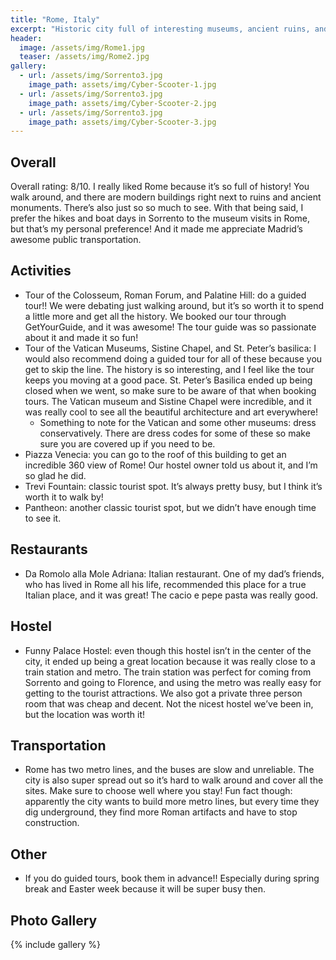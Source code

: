 ```yaml
---
title: "Rome, Italy"
excerpt: "Historic city full of interesting museums, ancient ruins, and great food."
header:
  image: /assets/img/Rome1.jpg
  teaser: /assets/img/Rome2.jpg
gallery:
  - url: /assets/img/Sorrento3.jpg
    image_path: assets/img/Cyber-Scooter-1.jpg
  - url: /assets/img/Sorrento3.jpg
    image_path: assets/img/Cyber-Scooter-2.jpg
  - url: /assets/img/Sorrento3.jpg
    image_path: assets/img/Cyber-Scooter-3.jpg
---
```


## Overall
Overall rating: 8/10. I really liked Rome because it’s so full of history! You walk around, and there are modern buildings right next to ruins and ancient monuments. There’s also just so so much to see. With that being said, I prefer the hikes and boat days in Sorrento to the museum visits in Rome, but that’s my personal preference! And it made me appreciate Madrid’s awesome public transportation.

## Activities
* Tour of the Colosseum, Roman Forum, and Palatine Hill: do a guided tour!! We were debating just walking around, but it’s so worth it to spend a little more and get all the history. We booked our tour through GetYourGuide, and it was awesome! The tour guide was so passionate about it and made it so fun!
* Tour of the Vatican Museums, Sistine Chapel, and St. Peter’s basilica: I would also recommend doing a guided tour for all of these because you get to skip the line. The history is so interesting, and I feel like the tour keeps you moving at a good pace. St. Peter’s Basilica ended up being closed when we went, so make sure to be aware of that when booking tours. The Vatican museum and Sistine Chapel were incredible, and it was really cool to see all the beautiful architecture and art everywhere!
  * Something to note for the Vatican and some other museums: dress conservatively. There are dress codes for some of these so make sure you are covered up if you need to be.
* Piazza Venecia: you can go to the roof of this building to get an incredible 360 view of Rome! Our hostel owner told us about it, and I’m so glad he did. 
* Trevi Fountain: classic tourist spot. It’s always pretty busy, but I think it’s worth it to walk by!
* Pantheon: another classic tourist spot, but we didn’t have enough time to see it. 

## Restaurants
* Da Romolo alla Mole Adriana: Italian restaurant. One of my dad’s friends, who has lived in Rome all his life, recommended this place for a true Italian place, and it was great! The cacio e pepe pasta was really good. 

## Hostel
* Funny Palace Hostel: even though this hostel isn’t in the center of the city, it ended up being a great location because it was really close to a train station and metro. The train station was perfect for coming from Sorrento and going to Florence, and using the metro was really easy for getting to the tourist attractions. We also got a private three person room that was cheap and decent. Not the nicest hostel we’ve been in, but the location was worth it!

## Transportation
* Rome has two metro lines, and the buses are slow and unreliable. The city is also super spread out so it’s hard to walk around and cover all the sites. Make sure to choose well where you stay! Fun fact though: apparently the city wants to build more metro lines, but every time they dig underground, they find more Roman artifacts and have to stop construction. 

## Other
* If you do guided tours, book them in advance!! Especially during spring break and Easter week because it will be super busy then.

## Photo Gallery
{% include gallery %}
